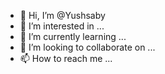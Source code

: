 - 👋 Hi, I’m @Yushsaby
- 👀 I’m interested in ...
- 🌱 I’m currently learning ...
- 💞️ I’m looking to collaborate on ...
- 📫 How to reach me ...

<!---
Yushsaby/Yushsaby is a ✨ special ✨ repository because its `README.md` (this file) appears on your GitHub profile.
You can click the Preview link to take a look at your changes.
--->
